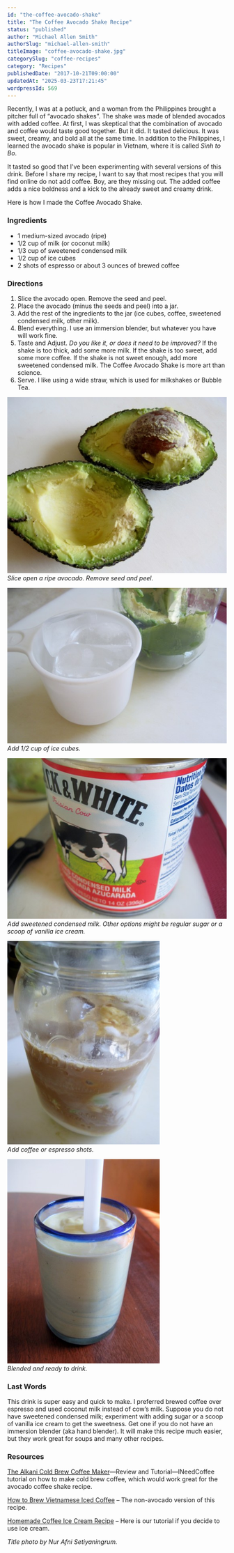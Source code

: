 ```yaml
---
id: "the-coffee-avocado-shake"
title: "The Coffee Avocado Shake Recipe"
status: "published"
author: "Michael Allen Smith"
authorSlug: "michael-allen-smith"
titleImage: "coffee-avocado-shake.jpg"
categorySlug: "coffee-recipes"
category: "Recipes"
publishedDate: "2017-10-21T09:00:00"
updatedAt: "2025-03-23T17:21:45"
wordpressId: 569
---
```


Recently, I was at a potluck, and a woman from the Philippines brought a pitcher full of “avocado shakes”. The shake was made of blended avocados with added coffee. At first, I was skeptical that the combination of avocado and coffee would taste good together. But it did. It tasted delicious. It was sweet, creamy, and bold all at the same time. In addition to the Philippines, I learned the avocado shake is popular in Vietnam, where it is called *Sinh to Bo*.

It tasted so good that I’ve been experimenting with several versions of this drink. Before I share my recipe, I want to say that most recipes that you will find online do not add coffee. Boy, are they missing out. The added coffee adds a nice boldness and a kick to the already sweet and creamy drink.

Here is how I made the Coffee Avocado Shake.

### Ingredients

-   1 medium-sized avocado (ripe)
-   1/2 cup of milk (or coconut milk)
-   1/3 cup of sweetened condensed milk
-   1/2 cup of ice cubes
-   2 shots of espresso or about 3 ounces of brewed coffee

### Directions

1.  Slice the avocado open. Remove the seed and peel.
2.  Place the avocado (minus the seeds and peel) into a jar.
3.  Add the rest of the ingredients to the jar (ice cubes, coffee, sweetened condensed milk, other milk).
4.  Blend everything. I use an immersion blender, but whatever you have will work fine.
5.  Taste and Adjust. *Do you like it, or does it need to be improved?* If the shake is too thick, add some more milk. If the shake is too sweet, add some more coffee. If the shake is not sweet enough, add more sweetened condensed milk. The Coffee Avocado Shake is more art than science.
6.  Serve. I like using a wide straw, which is used for milkshakes or Bubble Tea.

![avocados](avocados1.jpg)  
*Slice open a ripe avocado. Remove seed and peel.*

![add ice](add-ice.jpg)  
*Add 1/2 cup of ice cubes.*

![condensed milk](condensed-milk.jpg)  
*Add sweetened condensed milk. Other options might be regular sugar or a scoop of vanilla ice cream.*

![add in the coffee](building-the-shake.jpg)  
*Add coffee or espresso shots.*

![avocado coffee shake with wide straw](avocado-coffee-shake.jpg)  
*Blended and ready to drink.*

### Last Words

This drink is super easy and quick to make. I preferred brewed coffee over espresso and used coconut milk instead of cow’s milk. Suppose you do not have sweetened condensed milk; experiment with adding sugar or a scoop of vanilla ice cream to get the sweetness. Get one if you do not have an immersion blender (aka hand blender). It will make this recipe much easier, but they work great for soups and many other recipes.

### Resources

[The Alkani Cold Brew Coffee Maker](http://ineedcoffee.com/alkani-cold-brew-coffee-maker-review-tutorial/)—Review and Tutorial—INeedCoffee tutorial on how to make cold brew coffee, which would work great for the avocado coffee shake recipe.

[How to Brew Vietnamese Iced Coffee](http://ineedcoffee.com/brew-vietnamese-coffee/) – The non-avocado version of this recipe.

[Homemade Coffee Ice Cream Recipe](http://ineedcoffee.com/homemade-coffee-ice-cream-recipe/) – Here is our tutorial if you decide to use ice cream.

*Title photo by Nur Afni Setiyaningrum.*